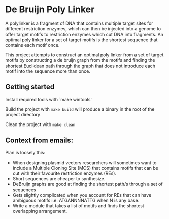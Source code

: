 # De Bruijn Poly Linker

A polylinker is a fragment of DNA that contains multiple target sites for different restriction enzymes, which can then be injected into a genome to offer target motifs to restriction enzymes which cut DNA into fragments. An optimal poly linker for a set of target motifs is the shortest sequence that contains each motif once.

This project attempts to construct an optimal poly linker from a set of target motifs by constructing a de bruijn graph from the motifs and finding the shortest Euclidean path through the graph that does not introduce each motif into the sequence more than once.
 

## Getting started

Install required tools with \`make wintools`

Build the project with `make build` will produce a binary in the root of the project directory

Clean the project with `make clean` 

## Context from emails:

Plan is loosely this: 
* When designing plasmid vectors researchers will sometimes want to include a Multiple Cloning Site (MCS) that contains motifs that can be cut with their favourite restriction enzymes (REs).
* Short sequences are cheaper to synthesize.
* DeBruijn graphs are good at finding the shortest path/s through a set of sequences
* Gets slightly complicated when you account for REs that can have ambiguous motifs i.e. ATGANNNNATTG when N is any base.
* Write a module that takes a list of motifs and finds the shortest overlapping arrangement.
